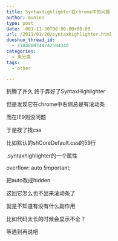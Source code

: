 ```yaml
---
title: SyntaxHighlighter在chrome中的问题
author: muninn
type: post
date: -001-11-30T00:00:00+00:00
url: /2011/01/20/syntaxhighlighter.html
duoshuo_thread_id:
  - 1184800744742584340
categories:
  - 未分类
tags:
  - other

---
```

折腾了许久 终于弄好了SyntaxHighlighter

但是发现它在chrome中右侧总是有滚动条

而在IE9则没问题

于是找了找css

比如默认的shCoreDefault.css的59行

.syntaxhighlighter的一个属性

overflow: auto !important;

把auto改成hidden

这回它怎么也不出来滚动条了

就是不知道有没有什么副作用

比如代码太长的时候会显示不全？

等遇到再说吧